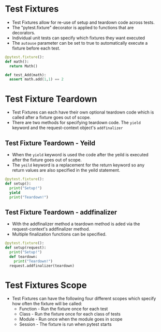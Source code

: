 Test Fixtures
=

- Test Fixtures allow for re-use of setup and teardown code across tests.
- The "pytest.fixture" decorator is applied to functions that are decorators.
- Individual unit tests can specify which fixtures they want executed
- The `autouse` parameter can be set to true to automatically execute a fixture before each test.

```py
@pytest.fixture():
def math():
  return Math()

def test_Add(math):
  assert math.add(1,1) == 2
```
Test Fixture Teardown
=

- Test Fixtures can each have their own optional teardown code which is called after a fixture goes out of scope.
- There are two methods for specifying teardown code. The `yield` keyword and the request-context object's `addfinalizer`

Test Fixture Teardown - Yeild
-

- When the `yield` keyword is used the code after the yeild is executed after the fixture goes out of scope.
- The `yeild` keyword is a replacement for the return keyword so any return values are also specified in the yeild statement.

```py
@pytest.fixture():
def setup():
  print("Setup!")
  yield
  print("Teardown!")
```
Test Fixture Teardown - addfinalizer
-

- With the addfinalizer method a teardown method is aded via the request-context's addfinalizer method.
- Multiple finalization functions can be specified.

```py
@pytest.fixture():
def setup(request):
  print("Setup!")
  def teardown:
    print("Teardown!")
  request.addfinalizer(teardown)
```

Test Fixtures Scope
=

- Test Fixtures can have the following four different scopes which specify how often the fixture will be called:
  - Function - Run the fixture once for each test
  - Class - Run the fixture once for each class of tests
  - Module - Run once when the module goes in scope
  - Session -  The fixture is run when pytest starts